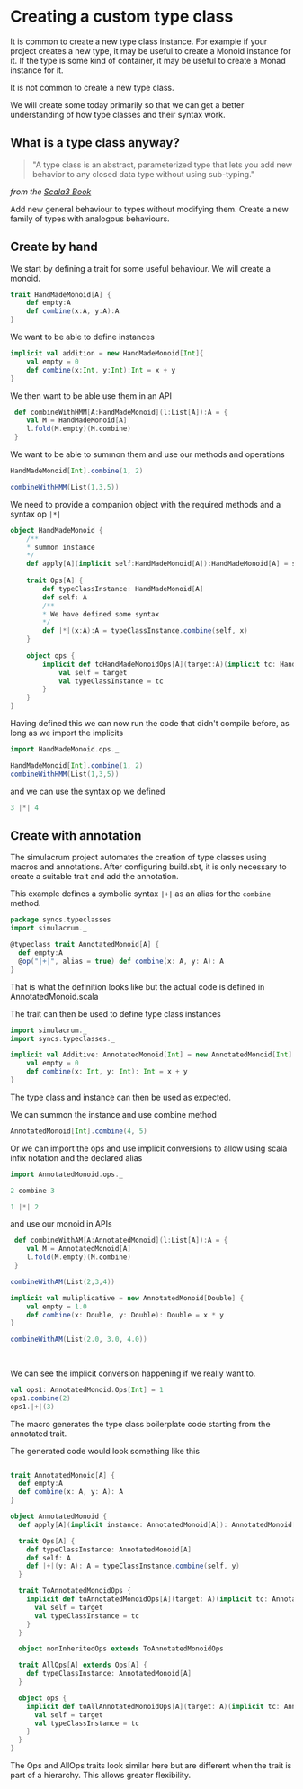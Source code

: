 # Creating a custom type class

It is common to create a new type class instance.
For example if your project creates a new type, it may be useful to create a Monoid instance for it.
If the type is some kind of container, it may be useful to create a Monad instance for it.

It is not common to create a new type class.

We will create some today primarily so that we can get 
a better understanding of how type classes and their syntax work.

## What is a type class anyway?

> "A type class is an abstract, parameterized type that lets you add new behavior to any closed data type without using sub-typing."

_from the [Scala3 Book](https://docs.scala-lang.org/scala3/book/types-type-classes.html)_

Add new general behaviour to types without modifying them.
Create a new family of types with analogous behaviours.

## Create by hand

We start by defining a trait for some useful behaviour.
We will create a monoid.
```scala mdoc
trait HandMadeMonoid[A] {
    def empty:A
    def combine(x:A, y:A):A
}
```
We want to be able to define instances

```scala mdoc
implicit val addition = new HandMadeMonoid[Int]{
    val empty = 0
    def combine(x:Int, y:Int):Int = x + y
}
```

We then want to be able use them in an API

```scala mdoc
 def combineWithHMM[A:HandMadeMonoid](l:List[A]):A = {
    val M = HandMadeMonoid[A]
    l.fold(M.empty)(M.combine)
 }

```
We want to be able to summon them and use our methods and operations
```scala mdoc:fail
HandMadeMonoid[Int].combine(1, 2)

```
```scala mdoc:fail
combineWithHMM(List(1,3,5))
```
We need to provide a companion object with the required methods and a syntax op `|*|`
```scala mdoc
object HandMadeMonoid {
    /**
    * summon instance
    */
    def apply[A](implicit self:HandMadeMonoid[A]):HandMadeMonoid[A] = self
    
    trait Ops[A] {
        def typeClassInstance: HandMadeMonoid[A]
        def self: A
        /**
        * We have defined some syntax
        */
        def |*|(x:A):A = typeClassInstance.combine(self, x) 
    }
    
    object ops {
        implicit def toHandMadeMonoidOps[A](target:A)(implicit tc: HandMadeMonoid[A]):Ops[A] = new Ops[A]{
            val self = target
            val typeClassInstance = tc
        }
    }
}
```
Having defined this we can now run the code that didn't compile before,
as long as we import the implicits
```scala mdoc
import HandMadeMonoid.ops._

HandMadeMonoid[Int].combine(1, 2)
combineWithHMM(List(1,3,5))
```

and we can use the syntax op we defined
```scala mdoc
3 |*| 4

```

## Create with annotation
The simulacrum project automates the creation of type classes using macros and annotations.
After configuring build.sbt, it is only necessary to create a suitable trait and add the annotation.

This example defines a symbolic syntax `|+|` as an alias for the `combine` method.
```scala
package syncs.typeclasses
import simulacrum._

@typeclass trait AnnotatedMonoid[A] {
  def empty:A
  @op("|+|", alias = true) def combine(x: A, y: A): A
}
```
That is what the definition looks like but the actual code is defined in AnnotatedMonoid.scala


The trait can then be used to define type class instances

```scala mdoc
import simulacrum._
import syncs.typeclasses._

implicit val Additive: AnnotatedMonoid[Int] = new AnnotatedMonoid[Int] {
    val empty = 0
    def combine(x: Int, y: Int): Int = x + y
}
```

The type class and instance can then be used as expected.

We can summon the instance and use combine method

```scala mdoc
AnnotatedMonoid[Int].combine(4, 5)
```

Or we can import the ops  and use implicit conversions 
to allow using scala infix notation and the declared alias

```scala mdoc
import AnnotatedMonoid.ops._

2 combine 3

1 |*| 2

```
and use our monoid in APIs
```scala mdoc
 def combineWithAM[A:AnnotatedMonoid](l:List[A]):A = {
    val M = AnnotatedMonoid[A]
    l.fold(M.empty)(M.combine)
 }

combineWithAM(List(2,3,4))

implicit val muliplicative = new AnnotatedMonoid[Double] {
    val empty = 1.0
    def combine(x: Double, y: Double): Double = x * y
}

combineWithAM(List(2.0, 3.0, 4.0))
 
 

```

We can see the implicit conversion happening if we really want to.
```scala mdoc
val ops1: AnnotatedMonoid.Ops[Int] = 1
ops1.combine(2)
ops1.|+|(3)
```
The macro generates the type class boilerplate code starting from the 
annotated trait.

The generated code would look something like this

```scala

trait AnnotatedMonoid[A] {
  def empty:A
  def combine(x: A, y: A): A
}

object AnnotatedMonoid {
  def apply[A](implicit instance: AnnotatedMonoid[A]): AnnotatedMonoid[A] = instance

  trait Ops[A] {
    def typeClassInstance: AnnotatedMonoid[A]
    def self: A
    def |+|(y: A): A = typeClassInstance.combine(self, y)
  }

  trait ToAnnotatedMonoidOps {
    implicit def toAnnotatedMonoidOps[A](target: A)(implicit tc: AnnotatedMonoid[A]): Ops[A] = new Ops[A] {
      val self = target
      val typeClassInstance = tc
    }
  }

  object nonInheritedOps extends ToAnnotatedMonoidOps

  trait AllOps[A] extends Ops[A] {
    def typeClassInstance: AnnotatedMonoid[A]
  }

  object ops {
    implicit def toAllAnnotatedMonoidOps[A](target: A)(implicit tc: AnnotatedMonoid[A]): AllOps[A] = new AllOps[A] {
      val self = target
      val typeClassInstance = tc
    }
  }
}
```
The Ops and AllOps traits look similar here but are different when the trait is part of a hierarchy. 
This allows greater flexibility.
